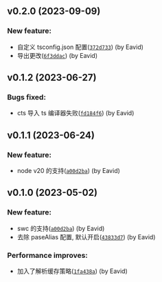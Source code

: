 ## v0.2.0 (2023-09-09)

### New feature:

-   自定义 tsconfig.json 配置([`372d733`](https://github.com/ieavid/ts-hook/commit/372d7334a518dec8b92390f724599f4567b7d99c)) (by Eavid)
-   导出更改([`6f3ddac`](https://github.com/ieavid/ts-hook/commit/6f3ddac3f837a653515632fc5597b9059ba59174)) (by Eavid)

## v0.1.2 (2023-06-27)

### Bugs fixed:

-   cts 导入 ts 编译器失败([`fd184f6`](https://github.com/ieavid/ts-hook/commit/fd184f678ffec4a524417ac0eb668c447f5ed360)) (by Eavid)

## v0.1.1 (2023-06-24)

### New feature:

-   node v20 的支持([`a00d2ba`](https://github.com/ieavid/ts-hook/commit/a00d2ba5fa97cdc9c03a8bb1366f78f54a0acbe1)) (by Eavid)

## v0.1.0 (2023-05-02)

### New feature:

-   swc 的支持([`a00d2ba`](https://github.com/ieavid/ts-hook/commit/a00d2ba5fa97cdc9c03a8bb1366f78f54a0acbe1)) (by Eavid)
-   去除 paseAlias 配置, 默认开启([`43833d7`](https://github.com/ieavid/ts-hook/commit/43833d7c246a319a7210fd9b0bff3d6271f9e135)) (by Eavid)

### Performance improves:

-   加入了解析缓存策略([`1fa438a`](https://github.com/ieavid/ts-hook/commit/1fa438aee78e9e2ac289229f51ff8fe0a6c7578c)) (by Eavid)
